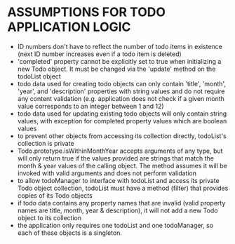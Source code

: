 
# ASSUMPTIONS FOR TODO APPLICATION LOGIC

- ID numbers don't have to reflect the number of todo items in existence (next ID number increases even if a todo item is deleted)
- 'completed' property cannot be explicitly set to true when initializing a new Todo object. It must be changed via the 'update' method
  on the todoList object
- todo data used for creating todo objects can only contain 'title', 'month', 'year', and 'description' properties with string values and do not require
  any content validation (e.g. application does not check if a given month value corresponds to an integer between 1 and 12)
- todo data used for updating existing todo objects will only contain string values, with exception for completed property values which are boolean values
- to prevent other objects from accessing its collection directly, todoList's collection is private
- Todo.prototype.isWithinMonthYear accepts arguments of any type, but will only return true if the values provided are strings that match the month & year values
  of the calling object. The method assumes it will be invoked with valid arguments and does not perform validation
- to allow todoManager to interface with todoList and access its private Todo object collection, todoList must have a method (filter) that provides copies of its
  Todo objects
- if todo data contains any property names that are invalid (valid property names are title, month, year & description), it will not add a new Todo object to
  its collection
- the application only requires one todoList and one todoManager, so each of these objects is a singleton.

  
  
